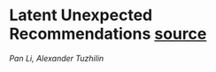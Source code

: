 # Latent Unexpected Recommendations [source](https://dl.acm.org/doi/10.1145/3404855)
*Pan Li, Alexander Tuzhilin*
